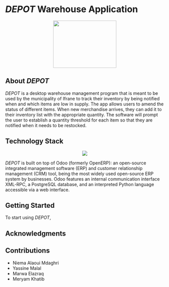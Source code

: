 # _DEPOT_  Warehouse Application


<p align="center">
  <img src="https://github.com/Yass149/warehouse-mana/assets/165490933/9ad2348c-c372-430e-a957-ff5295022141" width="200" height="150" />
</p>

  
## About _DEPOT_
_DEPOT_ is a desktop warehouse management program that is meant to be used by the municipality of Ifrane to track their inventory by being notified when and which items are low in supply. The app allows users  to amend the status of different items. When new merchandise arrives, they can add it to their inventory list with the appropriate quantity. The software will prompt the user to establish a quantity threshold for each item so that they are notified when it needs to be restocked.
## Technology Stack
<p align="center">
  <img src="https://github.com/Yass149/warehouse-mana/assets/165481332/48ff3803-7cf7-4a65-b231-72066bacaf5d"/>
</p>


_DEPOT_ is built on top of Odoo (formerly OpenERP):
an open-source integrated management software (ERP) and customer relationship management (CRM) tool, being the most widely used open-source ERP system by businesses. Odoo features an internal communication interface XML-RPC, a PostgreSQL database, and an interpreted Python language accessible via a web interface.


## Getting Started 
To start using _DEPOT_,


## Acknowledgments





## Contributions
- Niema Alaoui Mdaghri
- Yassine Malal
- Marwa Elazraq
- Meryam Khatib




